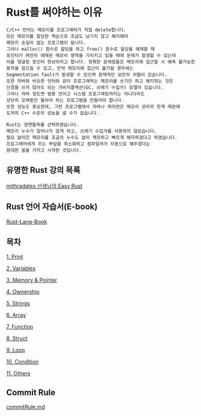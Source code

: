 # Rust를 써야하는 이유

    C/C++ 언어는 메모리를 프로그래머가 직접 delete합니다.
    모든 메모리를 할당한 역순으로 조금도 남기지 않고 해지해야
    메모리 손실이 없는 프로그램이 됩니다.
    그러나 malloc() 함수로 할당을 하고 free() 함수로 할당을 해제할 때
    포인터가 여전히 애제된 메모리 영역을 가리키고 있을 때에 문제가 발생할 수 있는데
    이를 댕글링 포인터 현상이라고 합니다. 정확한 문제점들은 메모리에 접근할 시 예측 불가능한
    동작을 일으킬 수 있고, 만약 메모리에 접근이 불가할 경우에는
    Segmentation fault가 발생할 수 있으며 잠재적인 보안의 위협이 있습니다.
    또한 자바와 비슷한 언어와 같이 프로그래머는 메모리를 쓰기만 하고 해지하는 것은
    신경을 쓰지 않아도 되는 가비지콜렉션(GC, 쓰레기 수집가) 모델이 있습니다.
    그러나 자바 정도면 범용 언어고 시스템 프로그래밍까지는 아니더라도 
    상당히 오래동안 돌아야 하는 프로그램을 만들어야 합니다.
    또한 성능도 중요한데, 그런 프로그램에서 자바나 파이썬은 메모리 관리의 한계 때문에
    도저히 C++ 수준의 성능을 낼 수가 없습니다.

    Rust는 정면돌파를 선택하였습니다.
    메모리 누수가 일어나지 않게 하고, 쓰레기 수집가를 사용하지 않았습니다.
    필요 없어진 메모리를 조금의 누수도 없이 깨끗하고 빠르게 해지하겠다고 하였습니다.
    프로그래머에게 주는 부담을 최소화하고 컴파일러가 자동으로 해주겠다는
    원대한 꿈을 가지고 시작한 것입니다.

## 유명한 Rust 강의 목록

[mithradates 선생님의 Easy Rust](https://youtube.com/playlist?list=PLfllocyHVgsSJf1zO6k6o3SX2mbZjAqYE)

## Rust 언어 자습서(E-book)

[Rust-Lang-Book](https://rinthel.github.io/rust-lang-book-ko/)

## 목차

[1. Print](/Rust_learn_md/print.md)

[2. Variables](/Rust_learn_md/variable.md)

[3. Memory & Pointer](/Rust_learn_md/memory%26pointer.md)

[4. Ownership](/Rust_learn_md/ownership.md)

[5. Strings](/Rust_learn_md/strings.md)

[6. Array](/Rust_learn_md/array.md)

[7. Function](/Rust_learn_md/function.md)

[8. Struct](/Rust_learn_md/struct.md)

[9. Loop](/Rust_learn_md/loop.md)

[10. Condition](/Rust_learn_md/condition.md)

[11. Others](/Rust_learn_md/others.md)

## Commit Rule

[commitRule.md](./commitRule.md)
